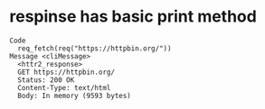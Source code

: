 # respinse has basic print method

    Code
      req_fetch(req("https://httpbin.org/"))
    Message <cliMessage>
      <httr2_response>
      GET https://httpbin.org/
      Status: 200 OK
      Content-Type: text/html
      Body: In memory (9593 bytes)

